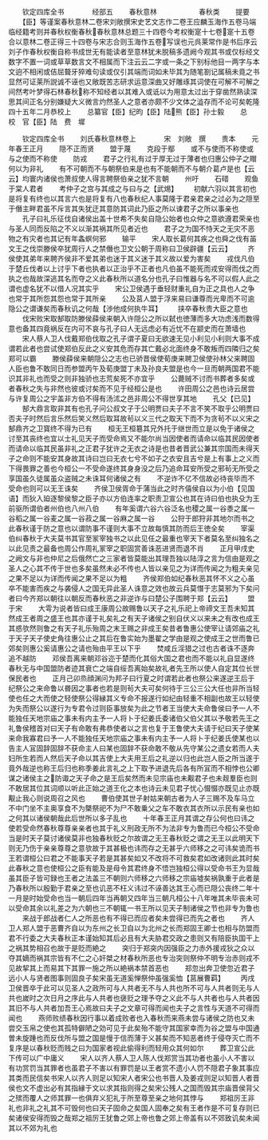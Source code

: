 <!-- { "loadSidebar": true } -->
　　钦定四库全书　　　　经部五
　　春秋意林　　　　　　春秋类
　　提要
　　【臣】等谨案春秋意林二卷宋刘敞撰宋史艺文志作二卷王应麟玉海作五卷马端临经籍考则并春秋权衡春秋春秋意林总题三十四卷今考权衡寔十七卷寔十五卷合以意林二卷正得三十四卷与宋志合则玉海作五卷写误也元呉莱常作是书后序云刘子作春秋权衡自称书成世无有能读者至意林犹未脱稿多遗阙今观其书或仅标经文数字不置一词或草草数言文不相属而下注云云二字或一条之下别标他目一两字与本文逈不相闲或佶屈聱牙猝难句读或仅引其端而词如未毕其为随笔劄记属稿未竟之书显然可证莱所説诚不诬也又敞既苦志研求运意深曲又好雕琢其词使在可解不可解之间然考叶梦得石林春秋称不知经者以其难入或诋以为用意太过出于穿凿然熟读深思其间正名分别嫌疑大义微言灼然圣人之意者亦颇不少文体之澁存而不论可矣乾隆四十五年二月恭校上
　　总纂官【臣】纪昀【臣】陆熊【臣】孙士毅
　　总　校　官【臣】陆　费　墀

　　钦定四库全书
　　刘氏春秋意林卷上　　　　宋　刘敞　撰
　　贵本
　　元年春王正月
　　隠不正而贤
　　盟于蔑
　　克段于鄢
　　或不与使而不称使或与之使而不称使
　　防戎
　　君子之行礼有过于厚无过于薄者也归惠公仲子之赗何以为非礼
　　有不可朝而不与朝祭伯来是也有不能朝而不与朝介葛卢是也【云云】均寰内诸侯也萧叔使人得言聘祭伯亲之犹不言朝
　　州吁
　　石碏
　　观鱼于棠人君者
　　考仲子之宫与其成之与曰与之【武焬】
　　初献六羽以其言初也是将复有终也以其言六也是将复有八也春秋纪人事莫隆于君亲君亲之过必为之隠至于僭主畔君虽不斥言其失犹迂其意防其词此乃臣之所以谏君子之所以事亲也
　　孔子曰礼乐征伐自诸侯出盖十世希不失矣自隐公始者也众仲之意欲遵君荣亲也与圣人同而反陷之不义以渐其祸其所见者近也
　　君子之为国不恃天之无灾不恶物之有灾者也其记有年螽螟何邪
　　输平
　　宋人取长葛何其疾之也舜之伐有苖文王之伐崇滕侯卒犹周行人之禁僭也卫文公朝于周称曰卫侯辟疆【云云】
　　齐侯使其弟年来聘齐侯非不爱其弟也迷于其义迷于其义故以爱为害矣
　　戎伐凡伯于楚丘伐者以上讨乎下者也执者以正治乎不正者也凡伯虽不能死而戎安得而伐之而执之也哉故深逃其名而夺之义此春秋所以道名分也孔子曰惟器与名不可以假人此之谓也虚名犹不以借人况其实乎
　　宋公卫侯遇于垂轻财重礼自为正之具也人之争也常于其所怨其怨也常于其所亲
　　公及莒人盟于浮来易曰谦尊而光卑而不可逾隐公之谓谦矣而春秋讥之何哉【渉他成何执牛耳】
　　挟卒春秋贵大臣之意也
　　伐宋败宋取郜取防滕侯薛侯来朝入许隠公之所以弑也徳薄而多大功虑浅而数得意也备其四竟祸反在内可不哀与孔子曰人无远虑必有近忧不在颛史而在萧墙也
　　宋人蔡人卫人伐戴郑伯伐取之孔子谓子夏曰无欲速无见小利见小利则大事不成谓若此者也尝试使郑伯反此之义安其危而存其亡戴必北面终身不敢叛而四隣归之矣郑可以霸
　　滕侯薛侯来朝隠公之志也已骄晋侯使荀庚来聘卫侯使孙林父来聘固人臣也鲁不敢同日而参盟丙午及荀庚盟丁未及孙良夫盟是也今一旦而朝两国君不能识其非礼也而受之则非独骄也志荒矣死不亦宜乎
　　公薨贼不讨而书葬者多矣或者春秋之失与非然也彼或讨矣而不见于经桓公是也
　　许田周公之邑也诗云居尝与许复周公之宇盖非方伯不得有汤沭之邑非周公不得世享其地
　　孔父【已见】
　　郜大鼎言取非其有也孔子问公叔文子于公明贾曰夫子不言不笑不取乎公明贾曰否夫子时然后言乐然后笑义然后取耳故茍以义三代之取天下而不为贪茍不以义宋之郜鼎齐之卫寳终不得为已有
　　桓无王桓簒其兄外托于继世而立是以免于诸侯之讨至其丧终也宜以士礼见天子而受命焉又不能尔尚当因使者而请命以临其民因使者而请命以临其民虽非礼之正君子犹许之无衣之诗是也昔者晋武公兼其宗国而未得天子之命则不能安其身故其诗曰岂曰无衣七兮不如子之衣安且吉兮是上有事上之义而下得畏罪之善也今桓公一不受命遂终其身身没之后乃追命耳安所受之邪茍无所受之享国虽久徒属虽众盗贼之未诛耳何诸侯之有
　　不逆诈不亿不信故必待丧毕而不受命也则可以无王诛矣
　　齐侯卫侯胥命于蒲当此之时齐僖侯自以为小伯【见国语】而狄入廹逐黎侯黎之臣子亦以方伯连率之职责卫宣公也其在诗曰伯也执殳为王前驱所谓伯者州伯也八州八伯
　　有年奚谓六谷六谷泛名也稷之属一谷黍之属一谷稻之属一谷麦之属一谷菽之属一谷麻之属一谷
　　公狩于郎狩非其地尔而书之此春秋谨于防之意也以谓防事不谨则大事不立故每慎其防而后王徳全矣
　　宰渠伯纠春秋于大夫莫书其官至冡宰独书之以此见任之最重也宰天下者莫名至纠独名之以此见责之最备也周公作周礼冡宰之职固赏善诛恶进贤而退不肖
　　正月甲戌史之阙文与非也仲尼之后俄然亡之三家者皆莫能出其理吾独以陆淳之言为信由是观之圣人之心其不传于世也多矣虽然未必不传也人皆以亲见之为详而传闻之为粗夫亲见之果不足以为详而传闻之果不足以为粗
　　齐侯郑伯如纪春秋恶其怀不义之心虽卒不能害而疾之与袭侵人之国无异此圣人诛意之效也故云兵莫憯于志莫邪为下矣问者曰今齐郑以朝往以朝反而春秋恶之非逆诈与曰楚公子围聘于郑【云云】
　　盟于宋
　　大雩为说者皆曰成王康周公故赐鲁以天子之礼乐祀上帝禘文王吾未知其然成王者周之盛王也其亦谨于礼矣礼之有天子诸侯之别自伏义以来未之有改也成王其惑欤然则鲁之有天子礼乐殆周之末王赐之非成王矣昔者鲁惠公使宰让请郊庙之礼于天子天子使史角往惠公止之其后在鲁实始为墨翟之学由是观之使成王之世而鲁已郊矣则惠公奚请惠公之请也殆由平王以下乎
　　焚咸丘淫猎之过也古者诛不逐奔追不越防
　　邓侯吾离来朝邓谷迩于楚而化其俗大国之君也而不能以礼自显遂终春秋无与中国盟防者迹其衰亡之端自绥吾离始矣故礼者先王所以使人自定其位长世保民者也
　　正月己卯烝顔渊问为邦子曰行夏之时谓若此者也祭公来遂逆王后于纪祭公之来命鲁以昬因之事者也若是则茍大夫可矣何待于三公三公大任也非所当轻使也任之大而使之轻使祭公得縁其义专命不报遂行如纪由轻重不相副也故王以轻使为失而祭公以遂行为专君令过则臣事放矣为此之节者王当使大夫命鲁侯曰予一人不能独任天地宗庙之事未有内主予一人将卜于纪姜氏委诸伯父伯父其以予敬若先王之礼鲁侯稽首对曰天子有命敢有弗恭使者以之言也复于王鲁使大夫请于纪曰天子使某来命我寡君曰予一人不能独任天地宗庙之事未有内主予一人将卜于纪姜氏使某也以告主人冝固辞固辞不获命主人曰某也固辞不获命敢不敬从先守某公之遗女若而人夫妇所生若而人然后天子命以其吉使上大夫用王后之礼逆以归也此岂人臣之所当遂于竟外哉逆也称王后归也称季姜此言礼之上下取予进退先后各有所冝而不相悖也公卿谋之诸侯主之防诹之天子命之是王后矣然而未见宗庙也未觏君子也未觌羣臣也则不敢居其位其词顺以听此正始之道王化之本也诗云未见君子忧心惙惙亦既见止亦既觏止我心则说周召之风也
　　曹伯使其世子射姑来朝古者为人子三赐不及车马立不中门坐不主奥享食不为槩祭祀不为尸不敢乗父之车不敢衣其衣所以示民有亲也如之何其以诸侯朝哉此后世所以多子乱也
　　十年春王正月其谓之存公何也曰讳之使若受命然春秋尊尊亲亲者也其于礼义刑政无所不为法非专为鲁而已今桓公不受命当是时天子莫讨诸侯莫非也独春秋贬之尔故谓之无王春秋贬之谓之无王以此明天下则无乃伤于亲亲尊尊之意欤故于其甚极也讳而存之无甚乎六师移之之可讳矣诡而书王若谓桓公曰君之不能事天子若是其甚矣如又不改将不可救矣君如改诸则此其时矣此春秋之意也使桓公之臣有能及是母令其君终身不悟岂独桓公得以受命书王为显哉虽其臣子皆可録也王者之法盖三不朝则六师移之六师移之宗庙墟矣祸孰重于此者是乃春秋所以殷勤于君亲之至也讥恶不枉义讳过不诬善达其王心而已隠公丧终二年十一月是时始受命也当一朝后四年当再朝又四年当三朝凡桓公十八年唯其未毕丧未可以受命其余以礼差之为六朝也三不朝辄一书王所以见天子制诸侯之节也非专为鲁也
　　来战于郎战者仁人之所恶也有不得已而应者矣未尝得已而先之者也
　　齐人卫人郑人盟于恶曹齐自以为东州之长卫自以为北州之长而郑固王卿士也相与防盟而君不行委之大夫春秋正本谨始知其后必且有大夫胁君交政之患则又有陪臣执国干上之祸其势相召也故于是贬而絶之
　　突归于郑突内因强臣之力赤外援戎狄之众以夺其嫡而祸其宗皆有不仁之心奸桀之材春秋所恶也专治突则祭仲不明专治赤则戎不见故挈其上而易其下其罪一施之所以絶祸本禁首恶也
　　郑忽出奔卫使忽近君子远小人与贤者图事则固良子矣宋虽无道奚惮祭仲虽强奚恤【莒展曹羁】
　　丙戌卫侯晋卒于此可以见圣人之政所可与人共者无不与人共也所不可与人共者则无与人共也嵗时之次日月之序此与人共者也襃贬之理予夺之义此不与人共者也与人共者因其旧不与人共者加吾王心焉故曰夫子之文章可得而闻也夫子之言性与天道不可得而闻也
　　燕师败绩春秋因行事以着成败者也入春秋而来燕未尝与诸侯之防也又未尝交玉帛之使也其孤特僻陋之効可见于此矣殆不能守其国家幸而为谷之盟与中国通曽未旋踵也而反伐所与盟之国是慢于信而薄于义甚矣而不知恶者终于侵夺灭亡而不复序是以春秋贬而贱之曰为国家者视此偷得利而轻用众其何如尔
　　葬卫宣公此下传可以广中庸义
　　宋人以齐人蔡人卫人陈人伐郑赏当其功者也虽小人不害以有功赏罚当其罪者也虽君子不害以有罪罚是以王者赏不遗小人罚不隠君子象其事应其类而民信矣书宋人以齐人则足以知宋人者宋公也书晋人及姜戎则足以知晋人者晋侯也文不虚出必有其指縁于文以求其指则得之矣宋公残人之国而毁其宗庙晋侯背父之殡而覆人之师其罪一也俱弃义犯礼于所至尊至亲之地何其悖与
　　郑祖厉王非礼也非礼之礼其不可毁何也曰天子固命之矣国人固奉之矣有王者作是不可复存则已矣诸侯安得而毁之哉郑之祖厉王犹鲁之郊上帝也鲁之郊上帝盖有以不郊致讥矣未闻其以不郊为礼也
